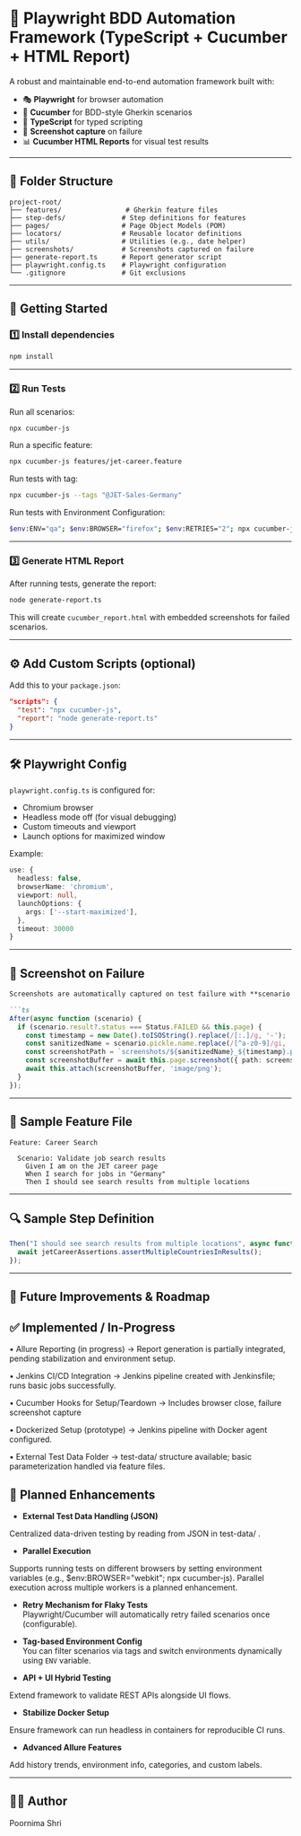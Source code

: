 # 🧪 Playwright BDD Automation Framework (TypeScript + Cucumber + HTML Report)

A robust and maintainable end-to-end automation framework built with:

- 🎭 **Playwright** for browser automation  
- 🧪 **Cucumber** for BDD-style Gherkin scenarios  
- 🔷 **TypeScript** for typed scripting  
- 📸 **Screenshot capture** on failure  
- 📊 **Cucumber HTML Reports** for visual test results

---

## 📁 Folder Structure

```
project-root/
├── features/                # Gherkin feature files
├── step-defs/              # Step definitions for features
├── pages/                  # Page Object Models (POM)
├── locators/               # Reusable locator definitions
├── utils/                  # Utilities (e.g., date helper)
├── screenshots/            # Screenshots captured on failure
├── generate-report.ts      # Report generator script
├── playwright.config.ts    # Playwright configuration
└── .gitignore              # Git exclusions
```

---

## 🚀 Getting Started

### 1️⃣ Install dependencies

```bash
npm install
```

---

### 2️⃣ Run Tests

Run all scenarios:

```bash
npx cucumber-js
```

Run a specific feature:

```bash
npx cucumber-js features/jet-career.feature
```

Run tests with tag:

```bash
npx cucumber-js --tags "@JET-Sales-Germany"
```

Run tests with Environment Configuration:

```bash
$env:ENV="qa"; $env:BROWSER="firefox"; $env:RETRIES="2"; npx cucumber-js
```
---

### 3️⃣ Generate HTML Report

After running tests, generate the report:

```bash
node generate-report.ts
```

This will create `cucumber_report.html` with embedded screenshots for failed scenarios.

---

## ⚙️ Add Custom Scripts (optional)

Add this to your `package.json`:

```json
"scripts": {
  "test": "npx cucumber-js",
  "report": "node generate-report.ts"
}
```

---

## 🛠️ Playwright Config

`playwright.config.ts` is configured for:

- Chromium browser
- Headless mode off (for visual debugging)
- Custom timeouts and viewport
- Launch options for maximized window

Example:

```ts
use: {
  headless: false,
  browserName: 'chromium',
  viewport: null,
  launchOptions: {
    args: ['--start-maximized'],
  },
  timeout: 30000
}
```

---

## 📸 Screenshot on Failure

```markdown
Screenshots are automatically captured on test failure with **scenario name + timestamp**, making them unique per run:

```ts
After(async function (scenario) {
  if (scenario.result?.status === Status.FAILED && this.page) {
    const timestamp = new Date().toISOString().replace(/[:.]/g, '-');
    const sanitizedName = scenario.pickle.name.replace(/[^a-z0-9]/gi, '_').toLowerCase();
    const screenshotPath = `screenshots/${sanitizedName}_${timestamp}.png`;
    const screenshotBuffer = await this.page.screenshot({ path: screenshotPath });
    await this.attach(screenshotBuffer, 'image/png');
  }
});
```

---

## 📝 Sample Feature File

```gherkin
Feature: Career Search

  Scenario: Validate job search results
    Given I am on the JET career page
    When I search for jobs in "Germany"
    Then I should see search results from multiple locations
```

---

## 🔍 Sample Step Definition

```ts
Then("I should see search results from multiple locations", async function () {
  await jetCareerAssertions.assertMultipleCountriesInResults();
});
```

---

## 🔮 Future Improvements & Roadmap
## ✅ Implemented / In-Progress

•	Allure Reporting (in progress) → Report generation is partially integrated, pending stabilization and environment setup.

•	Jenkins CI/CD Integration → Jenkins pipeline created with Jenkinsfile; runs basic jobs successfully.

•	Cucumber Hooks for Setup/Teardown → Includes browser close, failure screenshot capture

•	Dockerized Setup (prototype) → Jenkins pipeline with Docker agent configured.

•	External Test Data Folder → test-data/ structure available; basic parameterization handled via feature files.

## 🔮 Planned Enhancements

- **External Test Data Handling (JSON)**

Centralized data-driven testing by reading from JSON in test-data/ .

- **Parallel Execution**

Supports running tests on different browsers by setting environment variables (e.g., $env:BROWSER="webkit"; npx cucumber-js). Parallel execution across multiple workers is a planned enhancement.

- **Retry Mechanism for Flaky Tests**  
  Playwright/Cucumber will automatically retry failed scenarios once (configurable).

- **Tag-based Environment Config**  
  You can filter scenarios via tags and switch environments dynamically using `ENV` variable.

- **API + UI Hybrid Testing**

Extend framework to validate REST APIs alongside UI flows.

- **Stabilize Docker Setup**

Ensure framework can run headless in containers for reproducible CI runs.

- **Advanced Allure Features**

Add history trends, environment info, categories, and custom labels.

---

## 👨‍💻 Author

Poornima Shri
